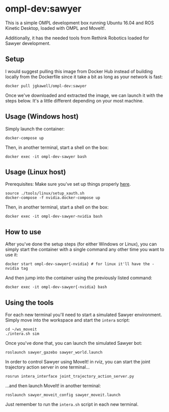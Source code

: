 # ompl-dev:sawyer

This is a simple OMPL development box running Ubuntu 16.04 and ROS Kinetic Desktop, loaded with OMPL and MoveIt!.

Additionally, it has the needed tools from Rethink Robotics loaded for Sawyer development.

## Setup

I would suggest pulling this image from Docker Hub instead of building locally from the Dockerfile since it take a bit as long as your network is fast:

```
docker pull jgkawell/ompl-dev:sawyer
```

Once we've downloaded and extracted the image, we can launch it with the steps below. It's a little different depending on your most machine.


## Usage (Windows host)

Simply launch the container:

```
docker-compose up
```

Then, in another terminal, start a shell on the box:

```
docker exec -it ompl-dev-sawyer bash
```

## Usage (Linux host)

Prerequisites: Make sure you've set up things properly [here](../../docs/hardware-acceleration-linux.md).

```
source ./tools/linux/setup_xauth.sh
docker-compose -f nvidia.docker-compose up
```

Then, in another terminal, start a shell on the box:

```
docker exec -it ompl-dev-sawyer-nvidia bash
```

## How to use

After you've done the setup steps (for either Windows or Linux), you can simply start the container with a single command any other time you want to use it:

```
docker start ompl-dev-sawyer{-nvidia} # for linux it'll have the -nvidia tag
```

And then jump into the container using the previously listed command:

```
docker exec -it ompl-dev-sawyer{-nvidia} bash
```

## Using the tools

For each new terminal you'll need to start a simulated Sawyer environment. Simply move into the workspace and start the `intera` script:

```
cd ~/ws_moveit
./intera.sh sim
```

Once you've done that, you can launch the simulated Sawyer bot:

```
roslaunch sawyer_gazebo sawyer_world.launch
```

In order to control Sawyer using MoveIt! in rviz, you can start the joint trajectory action server in one terminal...

```
rosrun intera_interface joint_trajectory_action_server.py
```

...and then launch MoveIt! in another terminal:

```
roslaunch sawyer_moveit_config sawyer_moveit.launch
```

Just remember to run the `intera.sh` script in each new terminal.
